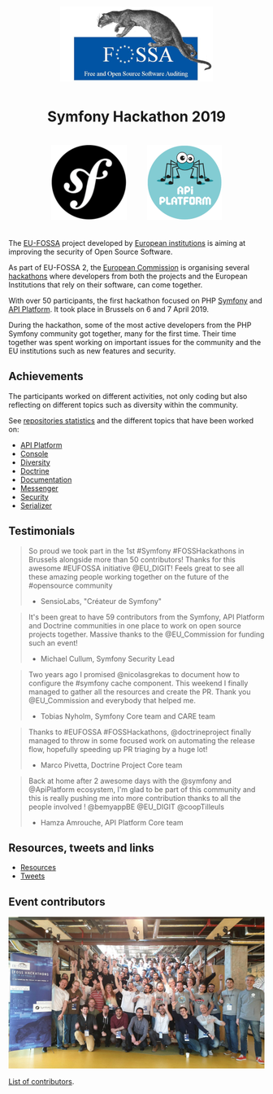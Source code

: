<p align="center"><img src="./assets/eu-fossa-logo.png" style="margin: 10px" alt="EU FOSSA logo"/></p>
<h1 align="center">Symfony Hackathon 2019</h1>

<p align="center"><img src="./assets/symfony-logo.png" style="margin: 20px" alt="Symfony logo"/><img src="./assets/api-platform-logo.png" style="margin: 20px" alt="API Platform logo"/></p>

The [EU-FOSSA](https://joinup.ec.europa.eu/collection/eu-fossa-2/about) project developed by [European institutions](https://europa.eu/) is aiming at improving the security of Open Source Software.

As part of EU-FOSSA 2, the [European Commission](https://ec.europa.eu/) is organising several [hackathons](https://eufossahackathon.bemyapp.com/) where developers from both the projects and the European Institutions that rely on their software, can come together.

With over 50 participants, the first hackathon focused on PHP [Symfony](https://symfony.com) and [API Platform](https://api-platform.com/).
It took place in Brussels on 6 and 7 April 2019.

During the hackathon, some of the most active developers from the PHP Symfony community got together, many for the first time. Their time together was spent working on important issues for the community and the EU institutions such as new features and security.

## Achievements

The participants worked on different activities, not only coding but also reflecting on different topics such as diversity within the community.

See [repositories statistics](achievements/statistics.md) and the different topics that have been worked on:

* [API Platform](achievements/api-platform.md)
* [Console](achievements/console.md)
* [Diversity](achievements/diversity.md)
* [Doctrine](achievements/doctrine.md)
* [Documentation](achievements/documentation.md)
* [Messenger](achievements/messenger.md)
* [Security](achievements/security.md)
* [Serializer](achievements/serializer.md)

## Testimonials

> So proud we took part in the 1st #Symfony #FOSSHackathons in Brussels alongside more than 50 contributors! Thanks for this awesome #EUFOSSA initiative @EU_DIGIT! Feels great to see all these amazing people working together on the future of the #opensource community
> - SensioLabs, "Créateur de Symfony"

> It's been great to have 59 contributors from the Symfony, API Platform and Doctrine communities in one place to work on open source projects together. Massive thanks to the @EU_Commission for funding such an event!
> - Michael Cullum, Symfony Security Lead

> Two years ago I promised @nicolasgrekas to document how to configure the #symfony cache component. This weekend I finally managed to gather all the resources and create the PR. Thank you @EU_Commission and everybody that helped me.
> - Tobias Nyholm, Symfony Core team and CARE team

> Thanks to #EUFOSSA #FOSSHackathons, @doctrineproject finally managed to throw in some focused work on automating the release flow, hopefully speeding up PR triaging by a huge lot!
> - Marco Pivetta, Doctrine Project Core team

> Back at home after 2 awesome days with the @symfony and @ApiPlatform ecosystem, I'm glad to be part of this community and this is really pushing me into more contribution thanks to all the people involved ! @bemyappBE @EU_DIGIT @coopTilleuls
> - Hamza Amrouche, API Platform Core team

## Resources, tweets and links

* [Resources](resources.md)
* [Tweets](tweets.md)

## Event contributors

<p align="center"><img src="./assets/group-photo.png"/></p>

[List of contributors](contributors.md).
